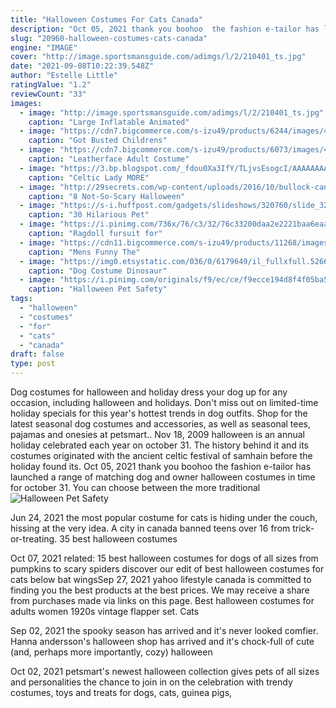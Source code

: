 ```yaml
---
title: "Halloween Costumes For Cats Canada"
description: "Oct 05, 2021 thank you boohoo  the fashion e-tailor has launched a range of matching dog and owner halloween costumes in time for october 31. You can choose between the more traditional"
slug: "20960-halloween-costumes-cats-canada"
engine: "IMAGE"
cover: "http://image.sportsmansguide.com/adimgs/l/2/210401_ts.jpg"
date: "2021-09-08T10:22:39.548Z"
author: "Estelle Little"
ratingValue: "1.2"
reviewCount: "33"
images:
  - image: "http://image.sportsmansguide.com/adimgs/l/2/210401_ts.jpg"
    caption: "Large Inflatable Animated"
  - image: "https://cdn7.bigcommerce.com/s-izu49/products/6244/images/4853/2905Z_2__01964.1406666600.500.659.jpg?c=2"
    caption: "Got Busted Childrens"
  - image: "https://cdn7.bigcommerce.com/s-izu49/products/6073/images/4683/254S863__12286.1406581882.500.659.jpg?c=2"
    caption: "Leatherface Adult Costume"
  - image: "https://3.bp.blogspot.com/_fdou0Xa3IfY/TLjvsEsogcI/AAAAAAAAGf0/_KLSCU_111I/s1600/a+halloween+ad+X.jpg"
    caption: "Celtic Lady MORE"
  - image: "http://29secrets.com/wp-content/uploads/2016/10/bullock-candle-practical-magic-500w.gif"
    caption: "8 Not-So-Scary Halloween"
  - image: "https://s-i.huffpost.com/gadgets/slideshows/320760/slide_320760_3061336_free.jpg"
    caption: "30 Hilarious Pet"
  - image: "https://i.pinimg.com/736x/76/c3/32/76c33200daa2e2221baa6eaa31c2605d.jpg"
    caption: "Ragdoll fursuit for"
  - image: "https://cdn11.bigcommerce.com/s-izu49/products/11268/images/11712/293R662__76681.1475094998.500.659.jpg?c=2"
    caption: "Mens Funny The"
  - image: "https://img0.etsystatic.com/036/0/6179649/il_fullxfull.526673094_3tli.jpg"
    caption: "Dog Costume Dinosaur"
  - image: "https://i.pinimg.com/originals/f9/ec/ce/f9ecce194d8f4f05ba5fc2d49111d727.jpg"
    caption: "Halloween Pet Safety"
tags:
  - "halloween"
  - "costumes"
  - "for"
  - "cats"
  - "canada"
draft: false
type: post
---
```


Dog costumes for halloween and holiday dress your dog up for any occasion, including halloween and holidays. Don't miss out on limited-time holiday specials for this year's hottest trends in dog outfits. Shop for the latest seasonal dog costumes and accessories, as well as seasonal tees, pajamas and onesies at petsmart.. Nov 18, 2009 halloween is an annual holiday celebrated each year on october 31. The history behind it and its costumes originated with the ancient celtic festival of samhain before the holiday found its. Oct 05, 2021 thank you boohoo  the fashion e-tailor has launched a range of matching dog and owner halloween costumes in time for october 31. You can choose between the more traditional
![Halloween Pet Safety](https://i.pinimg.com/originals/f9/ec/ce/f9ecce194d8f4f05ba5fc2d49111d727.jpg "Halloween Pet Safety")

Jun 24, 2021 the most popular costume for cats is hiding under the couch, hissing at the very idea.  A city in canada banned teens over 16 from trick-or-treating. 35 best halloween costumes
<!--inArticleAds-->

<!--galleryOne-->

Oct 07, 2021 related: 15 best halloween costumes for dogs of all sizes  from pumpkins to scary spiders discover our edit of best halloween costumes for cats below bat wingsSep 27, 2021 yahoo lifestyle canada is committed to finding you the best products at the best prices. We may receive a share from purchases made via links on this page.  Best halloween costumes for adults women 1920s vintage flapper set. Cats
<!--inArticleAds-->

<!--galleryTwo-->

Sep 02, 2021 the spooky season has arrived  and it's never looked comfier. Hanna andersson's halloween shop has arrived and it's chock-full of cute (and, perhaps more importantly, cozy) halloween
<!--galleryThree-->

Oct 02, 2021 petsmart's newest halloween collection gives pets of all sizes and personalities the chance to join in on the celebration with trendy costumes, toys and treats for dogs, cats, guinea pigs,
